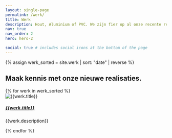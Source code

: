 ```yaml
---
layout: single-page
permalink: /werk/
title: Werk
description: Hout, Aluminium of PVC. We zijn fier op al onze recente realisaties.
nav: true
nav_order: 2
hero: hero-2

social: true # includes social icons at the bottom of the page
---
```


{% assign werk_sorted = site.werk | sort: "date" | reverse %}

<section id="section-home-overons">
  <div class="container mt-5">
  <div class="row">
      <div class="col-md-12">
        <h2>Maak kennis met onze nieuwe realisaties.</h2>
      </div>
    </div>
    <div class="row">
      {% for werk in werk_sorted %}
        <div class="col-xs-12 col-md-6 col-lg-3 mt-5">
          <div class="card rounded-lg shadow-sm">
            <img class="card-img-top" src="../{{werk.img}}" alt="{{werk.title}}">
            <div class="card-body">
              <a href="{{werk.url}}" class="card-link"><h5 class="card-title">{{werk.title}}</h5></a>
              <p class="card-text">{{werk.description}}</p>
            </div>
          </div>
        </div>
      {% endfor %}
    </div>
  </div>
</section>

